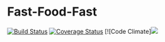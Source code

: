 # Fast-Food-Fast
[![Build Status](https://www.travis-ci.org/Beautblessing/Fast-Food-Fast.svg?branch=develop)](https://www.travis-ci.org/Beautblessing/Fast-Food-Fast)
[![Coverage Status](https://coveralls.io/repos/github/Beautblessing/Fast-Food-Fast/badge.svg?branch=develop)](https://coveralls.io/github/Beautblessing/Fast-Food-Fast?branch=develop)
[![Code Climate]<a href="https://codeclimate.com/github/Beautblessing/Fast-Food-Fast/maintainability"><img src="https://api.codeclimate.com/v1/badges/523e7c9bb0676c7088fb/maintainability" /></a>
